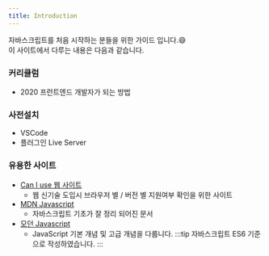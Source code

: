 ```yaml
---
title: Introduction
---
```


자바스크립트를 처음 시작하는 분들을 위한 가이드 입니다.😄 <br>
이 사이트에서 다루는 내용은 다음과 같습니다.

### 커리큘럼
- 2020 프런트엔드 개발자가 되는 방법

### 사전설치
- VSCode
- 플러그인 Live Server

### 유용한 사이트
- [Can I use 웹 사이트](https://caniuse.com/)
    - 웹 신기술 도입시 브라우저 별 / 버전 별 지원여부 확인을 위한 사이트
- [MDN Javascript](https://developer.mozilla.org/ko/docs/Web/JavaScript)
    - 자바스크립트 기초가 잘 정리 되어진 문서
- [모던 Javascript](https://ko.javascript.info/)
    - JavaScript 기본 개념 및 고급 개념을 다룹니다.
:::tip
자바스크립트 ES6 기준으로 작성하였습니다.
:::